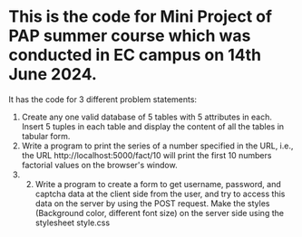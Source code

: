 # This is the code for Mini Project of PAP summer course which was conducted in EC campus on 14th June 2024.

It has the code for 3 different problem statements:

1. Create any one valid database of 5 tables with 5 attributes in each. Insert 5 tuples in each table and display the content of all the tables in tabular form.
2. Write a program to print the series of a number specified in the URL, i.e., the URL http://localhost:5000/fact/10 will print the first 10 numbers factorial values on the browser's window.
3. 2.	Write a program to create a form to get username, password, and captcha data at the client side from the user, and try to access this data on the server by using the POST request. Make the styles (Background color, different font size) on the server side using the stylesheet style.css
